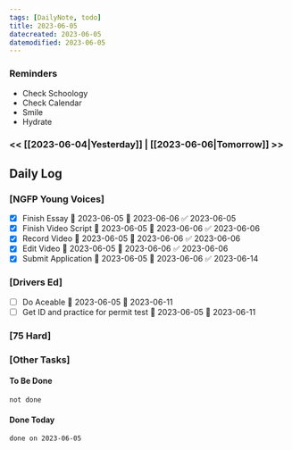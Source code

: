 ```yaml
---
tags: [DailyNote, todo]
title: 2023-06-05
datecreated: 2023-06-05
datemodified: 2023-06-05
---
```


### Reminders
- Check Schoology
- Check Calendar
- Smile
- Hydrate

### << [[2023-06-04|Yesterday]] | [[2023-06-06|Tomorrow]] >>

## Daily Log

### [NGFP Young Voices]

- [x] Finish Essay 🛫 2023-06-05 📅 2023-06-06 ✅ 2023-06-05
- [x] Finish Video Script 🛫 2023-06-05 📅 2023-06-06 ✅ 2023-06-06
- [x] Record Video 🛫 2023-06-05 📅 2023-06-06 ✅ 2023-06-06
- [x] Edit Video 🛫 2023-06-05 📅 2023-06-06 ✅ 2023-06-06
- [x] Submit Application 🛫 2023-06-05 📅 2023-06-06 ✅ 2023-06-14

### [Drivers Ed]

- [ ] Do Aceable 🛫 2023-06-05 📅 2023-06-11 
- [ ] Get ID and practice for permit test 🛫 2023-06-05 📅 2023-06-11 

### [75 Hard]



### [Other Tasks]

#### To Be Done

```tasks
not done
```

#### Done Today

```tasks
done on 2023-06-05
```